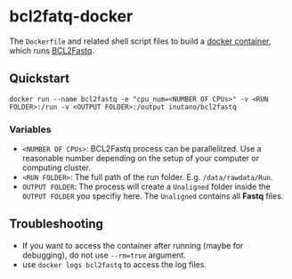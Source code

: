 # bcl2fatq-docker

The `Dockerfile` and related shell script files to build a [docker container](https://www.docker.com/),
which runs [BCL2Fastq](http://support.illumina.com/content/dam/illumina-support/documents/documentation/software_documentation/bcl2fastq/bcl2fastq_letterbooklet_15038058brpmi.pdf).

## Quickstart

`docker run --name bcl2fastq -e "cpu_num=<NUMBER OF CPUs>" -v <RUN FOLDER>:/run -v <OUTPUT FOLDER>:/output inutano/bcl2fastq`

### Variables

* `<NUMBER OF CPUs>`: BCL2Fastq process can be parallelilzed. Use a reasonable number depending on the setup of your computer or computing cluster.
* `<RUN FOLDER>`: The full path of the run folder. E.g. `/data/rawdata/Run`.
* `OUTPUT FOLDER`: The process will create a `Unaligned` folder inside the `OUTPUT FOLDER` you specifiy here. The `Unaligned` contains all **Fastq** files.

## Troubleshooting

* If you want to access the container after running (maybe for debugging), do not use `--rm=true` argument.
* use `docker logs bcl2fastq` to access the log files.
